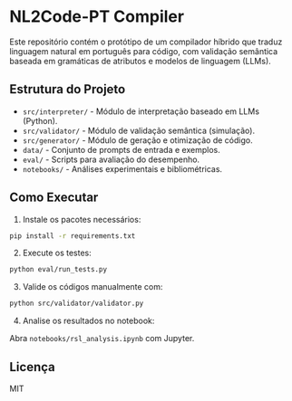 # NL2Code-PT Compiler

Este repositório contém o protótipo de um compilador híbrido que traduz linguagem natural em português para código, com validação semântica baseada em gramáticas de atributos e modelos de linguagem (LLMs).

## Estrutura do Projeto

- `src/interpreter/` - Módulo de interpretação baseado em LLMs (Python).
- `src/validator/` - Módulo de validação semântica (simulação).
- `src/generator/` - Módulo de geração e otimização de código.
- `data/` - Conjunto de prompts de entrada e exemplos.
- `eval/` - Scripts para avaliação do desempenho.
- `notebooks/` - Análises experimentais e bibliométricas.

## Como Executar

1. Instale os pacotes necessários:

```bash
pip install -r requirements.txt
```

2. Execute os testes:

```bash
python eval/run_tests.py
```

3. Valide os códigos manualmente com:

```bash
python src/validator/validator.py
```

4. Analise os resultados no notebook:

Abra `notebooks/rsl_analysis.ipynb` com Jupyter.

## Licença

MIT
